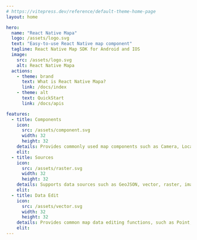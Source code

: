 ```yaml
---
# https://vitepress.dev/reference/default-theme-home-page
layout: home

hero:
  name: "React Native Mapa"
  logo: /assets/logo.svg
  text: "Easy-to-use React Native map component"
  tagline: React Native Map SDK for Android and IOS
  image:
    src: /assets/logo.svg
    alt: React Native Mapa
  actions:
    - theme: brand
      text: What is React Native Mapa?
      link: /docs/index
    - theme: alt
      text: QuickStart
      link: /docs/apis

features:
  - title: Components
    icon: 
      src: /assets/component.svg
      width: 32
      height: 32
    details: Provides commonly used map components such as Camera, Location, Images and Marker, ready to use out of the box.
    elit:
  - title: Sources
    icon: 
      src: /assets/raster.svg
      width: 32
      height: 32
    details: Supports data sources such as GeoJSON, vector, raster, images and 3D model.
    elit:
  - title: Data Edit
    icon: 
      src: /assets/vector.svg
      width: 32
      height: 32
    details: Provides common map data editing functions, such as Point, Polyline, Polygon, ans Rectangle shape.
    elit:
---
```


